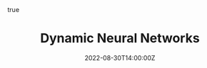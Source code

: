 ---
title: Dynamic Neural Networks
event: Lab Seminar
event_url: ""
location: Room 311, Innovation Center, UESTC
summary: " "
abstract: ""

# Talk start and end times.
#   End time can optionally be hidden by prefixing the line with `#`.
date: "2022-08-30T14:00:00Z"
date_end: "2022-08-30T15:00:00Z"
all_day: false

# Schedule page publish date (NOT talk date).
publishDate: "2022-08-30T20:00:00Z"

authors: []
tags: []

# Is this a featured talk? (true/false)
featured: false

# image:
#   caption: 'Image credit: [**Unsplash**](https://unsplash.com/photos/bzdhc5b3Bxs)'
#   focal_point: Right

url_code: ""
url_pdf: ""
url_slides: ""
url_video: ""

# Markdown Slides (optional).
#   Associate this talk with Markdown slides.
#   Simply enter your slide deck's filename without extension.
#   E.g. `slides = "example-slides"` references `content/slides/example-slides.md`.
#   Otherwise, set `slides = ""`.
slides: ""

# Projects (optional).
#   Associate this post with one or more of your projects.
#   Simply enter your project's folder or file name without extension.
#   E.g. `projects = ["internal-project"]` references `content/project/deep-learning/index.md`.
#   Otherwise, set `projects = []`.
projects: ""

# Enable math on this page?
math: true
---